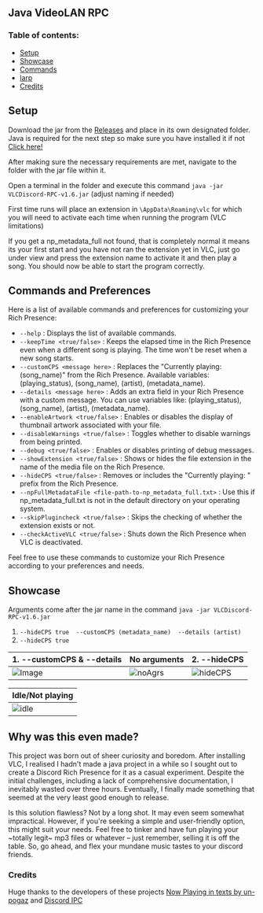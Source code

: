 ## Java VideoLAN RPC

### Table of contents:
* [Setup](#setup)
* [Showcase](#showcase)
* [Commands](#commands-and-preferences)
* [larp](#why-was-this-even-made)
* [Credits](#credits)

## Setup

Download the jar from the [Releases](https://github.com/Napoleon-x/VideoLAN-VLC-Discord-RPC-in-Java/releases/tag/1.6) and place in its own designated folder.
Java is required for the next step so make sure you have installed it if not [Click here!](https://www.azul.com/downloads/?package=jdk#zulu)

After making sure the necessary requirements are met, navigate to the folder with the jar file within it.

Open a terminal in the folder and execute this command `java -jar VLCDiscord-RPC-v1.6.jar` (adjust naming if needed)

First time runs will place an extension in `\AppData\Roaming\vlc` for which you will need to activate each time when running the program (VLC limitations)

If you get a np_metadata_full not found, that is completely normal it means its your first start and you have not ran the extension yet in VLC, just go under view and press the extension name to activate it and then play a song. You should now be able to start the program correctly.

## Commands and Preferences

Here is a list of available commands and preferences for customizing your Rich Presence:

- `--help` : Displays the list of available commands.
- `--keepTime <true/false>` : Keeps the elapsed time in the Rich Presence even when a different song is playing. The time won't be reset when a new song starts.
- `--customCPS <message here>` : Replaces the "Currently playing: (song_name)" from the Rich Presence. Available variables: (playing_status), (song_name), (artist), (metadata_name).
- `--details <message here>` : Adds an extra field in your Rich Presence with a custom message. You can use variables like: (playing_status), (song_name), (artist), (metadata_name).
- `--enableArtwork <true/false>` : Enables or disables the display of thumbnail artwork associated with your file.
- `--disableWarnings <true/false>` : Toggles whether to disable warnings from being printed.
- `--debug <true/false>` : Enables or disables printing of debug messages.
- `--showExtension <true/false>` : Shows or hides the file extension in the name of the media file on the Rich Presence.
- `--hideCPS <true/false>` : Removes or includes the "Currently playing: " prefix from the Rich Presence.
- `--npFullMetadataFile <file-path-to-np_metadata_full.txt>` : Use this if np_metadata_full.txt is not in the default directory on your operating system.
- `--skipPlugincheck <true/false>` : Skips the checking of whether the extension exists or not.
- `--checkActiveVLC <true/false>` : Shuts down the Rich Presence when VLC is deactivated.

Feel free to use these commands to customize your Rich Presence according to your preferences and needs.   

## Showcase

Arguments come after the jar name in the command `java -jar VLCDiscord-RPC-v1.6.jar`
1. `--hideCPS true  --customCPS (metadata_name)  --details (artist)`
2. `--hideCPS true`

| 1. --customCPS & --details | No arguments | 2. --hideCPS |
| --- | --- | --- |
| ![Image](https://github.com/Napoleon-x/VideoLAN-VLC-Discord-RPC-in-Java/assets/36709736/b8e92a6d-1c3d-4e08-bf2a-81778364df8f) | ![noAgrs](https://github.com/Napoleon-x/VideoLAN-VLC-Discord-RPC-in-Java/assets/36709736/4517914d-f2d6-4137-821d-43ff8a1bf731) | ![hideCPS](https://github.com/Napoleon-x/VideoLAN-VLC-Discord-RPC-in-Java/assets/36709736/91805c9e-3979-4d1d-be5a-a96347393c42) |

| Idle/Not playing |
| --- |
| ![idle](https://github.com/Napoleon-x/VideoLAN-VLC-Discord-RPC-in-Java/assets/36709736/b39b46a7-3608-425f-a839-ae4e223b9f8d) |

## Why was this even made?

This project was born out of sheer curiosity and boredom. After installing VLC, I realised I hadn't made a java project in a while so I sought out to create a Discord Rich Presence for it as a casual experiment. Despite the initial challenges, including a lack of comprehensive documentation, I inevitably wasted over three hours. Eventually, I finally made something that seemed at the very least good enough to release.

Is this solution flawless? Not by a long shot. It may even seem somewhat impractical. However, if you're seeking a simple and user-friendly option, this might suit your needs. Feel free to tinker and have fun playing your ~totally legit~ mp3 files or whatever – just remember, selling it is off the table. So, go ahead, and flex your mundane music tastes to your discord friends.

### Credits 

Huge thanks to the developers of these projects [Now Playing in texts by un-pogaz](https://github.com/un-pogaz/Now-Playing-in-texts) and [Discord IPC](https://github.com/jagrosh/DiscordIPC)
